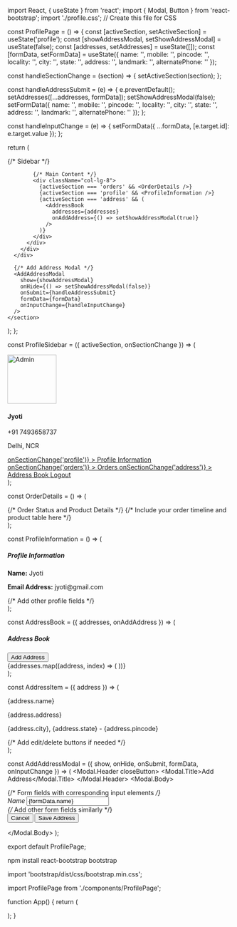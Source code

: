 import React, { useState } from 'react';
import { Modal, Button } from 'react-bootstrap';
import './profile.css'; // Create this file for CSS

const ProfilePage = () => {
  const [activeSection, setActiveSection] = useState('profile');
  const [showAddressModal, setShowAddressModal] = useState(false);
  const [addresses, setAddresses] = useState([]);
  const [formData, setFormData] = useState({
    name: '',
    mobile: '',
    pincode: '',
    locality: '',
    city: '',
    state: '',
    address: '',
    landmark: '',
    alternatePhone: ''
  });

  const handleSectionChange = (section) => {
    setActiveSection(section);
  };

  const handleAddressSubmit = (e) => {
    e.preventDefault();
    setAddresses([...addresses, formData]);
    setShowAddressModal(false);
    setFormData({
      name: '',
      mobile: '',
      pincode: '',
      locality: '',
      city: '',
      state: '',
      address: '',
      landmark: '',
      alternatePhone: ''
    });
  };

  const handleInputChange = (e) => {
    setFormData({
      ...formData,
      [e.target.id]: e.target.value
    });
  };

  return (
    <section className="my-5">
      <div className="container">
        <div className="main-body">
          <div className="row">
            {/* Sidebar */}
            <div className="col-lg-4">
              <div className="card">
                <div className="card-body">
                  <ProfileSidebar 
                    activeSection={activeSection}
                    onSectionChange={handleSectionChange}
                  />
                </div>
              </div>
            </div>

            {/* Main Content */}
            <div className="col-lg-8">
              {activeSection === 'orders' && <OrderDetails />}
              {activeSection === 'profile' && <ProfileInformation />}
              {activeSection === 'address' && (
                <AddressBook 
                  addresses={addresses}
                  onAddAddress={() => setShowAddressModal(true)}
                />
              )}
            </div>
          </div>
        </div>
      </div>

      {/* Add Address Modal */}
      <AddAddressModal
        show={showAddressModal}
        onHide={() => setShowAddressModal(false)}
        onSubmit={handleAddressSubmit}
        formData={formData}
        onInputChange={handleInputChange}
      />
    </section>
  );
};

const ProfileSidebar = ({ activeSection, onSectionChange }) => (
  <div className="d-flex flex-column align-items-center text-center">
    <img 
      src="https://encrypted-tbn0.gstatic.com/images?q=tbn:ANd9GcQtbEsykx-0fhTred6UwHDYtMFd2UgTJCG4gaklT1dx4suRO4_n5LJr4Gg28kquSX5fpNo&usqp=CAU" 
      alt="Admin" 
      className="rounded-circle p-1 bg-warning" 
      width="110"
    />
    <div className="mt-3">
      <h4>Jyoti</h4>
      <p className="text-secondary mb-1">+91 7493658737</p>
      <p className="text-muted font-size-sm">Delhi, NCR</p>
    </div>
    <div className="list-group list-group-flush text-center mt-4">
      <a 
        href="#" 
        className={`list-group-item list-group-item-action border-0 ${activeSection === 'profile' ? 'active' : ''}`}
        onClick={() => onSectionChange('profile')}
      >
        Profile Information
      </a>
      <a 
        href="#" 
        className={`list-group-item list-group-item-action border-0 ${activeSection === 'orders' ? 'active' : ''}`}
        onClick={() => onSectionChange('orders')}
      >
        Orders
      </a>
      <a 
        href="#" 
        className={`list-group-item list-group-item-action border-0 ${activeSection === 'address' ? 'active' : ''}`}
        onClick={() => onSectionChange('address')}
      >
        Address Book
      </a>
      <a href="#" className="list-group-item list-group-item-action border-0">Logout</a>
    </div>
  </div>
);

const OrderDetails = () => (
  <div className="order_card">
    {/* Order Status and Product Details */}
    {/* Include your order timeline and product table here */}
  </div>
);

const ProfileInformation = () => (
  <div className="card">
    <div className="card-body">
      <div className="profile-info">
        <h5>Profile Information</h5>
        <p><strong>Name:</strong> Jyoti</p>
        <p><strong>Email Address:</strong> jyoti@gmail.com</p>
        {/* Add other profile fields */}
      </div>
    </div>
  </div>
);

const AddressBook = ({ addresses, onAddAddress }) => (
  <div className="card">
    <div className="card-body">
      <h5>Address Book</h5>
      <button className="add_address_button" onClick={onAddAddress}>
        Add Address
      </button>
      <div id="addressList">
        {addresses.map((address, index) => (
          <AddressItem key={index} address={address} />
        ))}
      </div>
    </div>
  </div>
);

const AddressItem = ({ address }) => (
  <div className="address-item">
    <p>{address.name}</p>
    <p>{address.address}</p>
    <p>{address.city}, {address.state} - {address.pincode}</p>
    {/* Add edit/delete buttons if needed */}
  </div>
);

const AddAddressModal = ({ show, onHide, onSubmit, formData, onInputChange }) => (
  <Modal show={show} onHide={onHide} centered>
    <Modal.Header closeButton>
      <Modal.Title>Add Address</Modal.Title>
    </Modal.Header>
    <Modal.Body>
      <form onSubmit={onSubmit}>
        <div className="row">
          {/* Form fields with corresponding input elements */}
          <div className="col-md-6 mb-3">
            <label htmlFor="name">Name</label>
            <input 
              type="text" 
              className="form-control"
              id="name"
              value={formData.name}
              onChange={onInputChange}
              required
            />
          </div>
          {/* Add other form fields similarly */}
        </div>
        <div className="text-center">
          <Button variant="secondary" onClick={onHide} className="mr-2">
            Cancel
          </Button>
          <Button variant="primary" type="submit">
            Save Address
          </Button>
        </div>
      </form>
    </Modal.Body>
  </Modal>
);

export default ProfilePage;


npm install react-bootstrap bootstrap


import 'bootstrap/dist/css/bootstrap.min.css';


import ProfilePage from './components/ProfilePage';

function App() {
  return (
    <div className="App">
      <ProfilePage />
    </div>
  );
}
